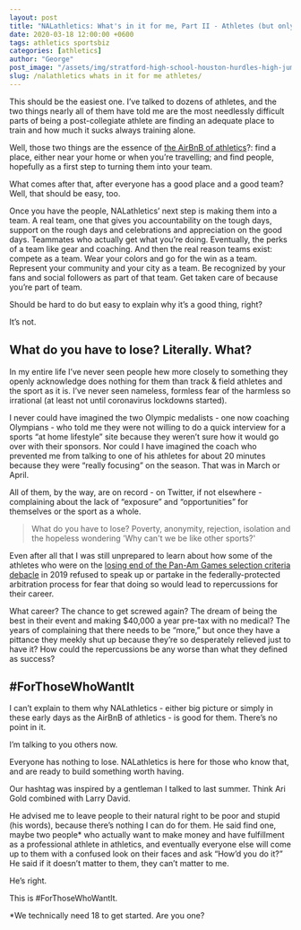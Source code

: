 ```yaml
---
layout: post
title: "NALathletics: What's in it for me, Part II - Athletes (but only those who want it)"
date: 2020-03-18 12:00:00 +0600
tags: athletics sportsbiz
categories: [athletics]
author: "George"
post_image: "/assets/img/stratford-high-school-houston-hurdles-high-jump.jpg"
slug: /nalathletics whats in it for me athletes/
---
```

This should be the easiest one. I’ve talked to dozens of athletes, and the two things nearly all of them have told me are the most needlessly difficult parts of being a post-collegiate athlete are finding an adequate place to train and how much it sucks always training alone. 

Well, those two things are the essence of <a href="http://nalathletics.com/blog/2020/03/18/airbnb-athletics-who-needs-it">the AirBnB of athletics</a>?: find a place, either near your home or when you’re travelling; and find people, hopefully as a first step to turning them into your team.

What comes after that, after everyone has a good place and a good team? Well, that should be easy, too. 

Once you have the people, NALathletics’ next step is making them into a team. A real team, one that gives you accountability on the tough days, support on the rough days and celebrations and appreciation on the good days. Teammates who actually get what you’re doing. Eventually, the perks of a team like gear and coaching. And then the real reason teams exist: compete as a team. Wear your colors and go for the win as a team. Represent your community and your city as a team. Be recognized by your fans and social followers as part of that team. Get taken care of because you’re part of team.

Should be hard to do but easy to explain why it’s a good thing, right?

It’s not. 

## What do you have to lose? Literally. What?

In my entire life I’ve never seen people hew more closely to something they openly acknowledge does nothing for them than track & field athletes and the sport as it is. I’ve never seen nameless, formless fear of the harmless so irrational (at least not until coronavirus lockdowns started). 

I never could have imagined the two Olympic medalists - one now coaching Olympians - who told me they were not willing to do a quick interview for a sports “at home lifestyle” site because they weren’t sure how it would go over with their sponsors. Nor could I have imagined the coach who prevented me from talking to one of his athletes for about 20 minutes because they were “really focusing” on the season. That was in March or April.

All of them, by the way, are on record - on Twitter, if not elsewhere - complaining about the lack of “exposure” and “opportunities” for themselves or the sport as a whole.

<blockquote class="blockquote-single-quote"><p>What do you have to lose? Poverty, anonymity, rejection, isolation and the hopeless wondering 'Why can't we be like other sports?'</p></blockquote>

Even after all that I was still unprepared to learn about how some of the athletes who were on the <a href="https://www.letsrun.com/news/2019/06/usa-track-and-fields-pan-am-debacle-gets-even-weirder-an-arbitrator-has-apparently-ruled-against-usatf-but-only-in-certain-events/">losing end of the Pan-Am Games selection criteria debacle</a> in 2019 refused to speak up or partake in the federally-protected arbitration process for fear that doing so would lead to repercussions for their career. 

What career? The chance to get screwed again? The dream of being the best in their event and making $40,000 a year pre-tax with no medical? The years of complaining that there needs to be “more,” but once they have a pittance they meekly shut up because they’re so desperately relieved just to have it? How could the repercussions be any worse than what they defined as success?

## #ForThoseWhoWantIt

I can’t explain to them why NALathletics - either big picture or simply in these early days as the AirBnB of athletics - is good for them. There’s no point in it. 

I’m talking to you others now. 

Everyone has nothing to lose. NALathletics is here for those who know that, and are ready to build something worth having.

Our hashtag was inspired by a gentleman I talked to last summer. Think Ari Gold combined with Larry David. 

He advised me to leave people to their natural right to be poor and stupid (his words), because there’s nothing I can do for them. He said find one, maybe two people* who actually want to make money and have fulfillment as a professional athlete in athletics, and eventually everyone else will come up to them with a confused look on their faces and ask “How’d you do it?” He said if it doesn’t matter to them, they can’t matter to me.

He’s right. 

This is #ForThoseWhoWantIt.

*We technically need 18 to get started. Are you one?
